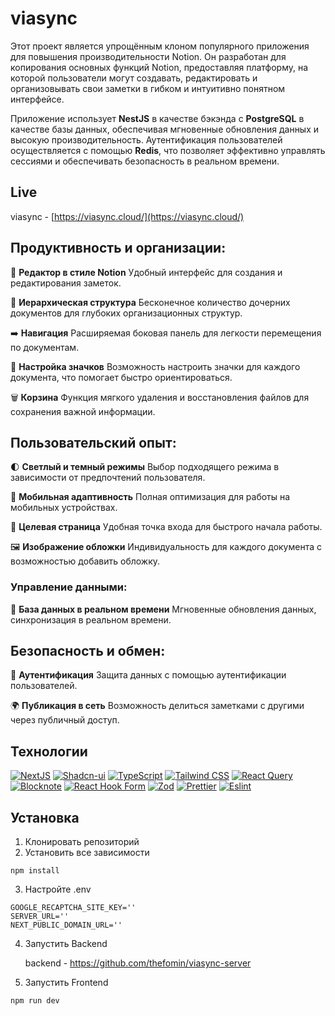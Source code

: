
# viasync

Этот проект является упрощённым клоном популярного приложения для повышения производительности Notion. Он разработан для копирования основных функций Notion, предоставляя платформу, на которой пользователи могут создавать, редактировать и организовывать свои заметки в гибком и интуитивно понятном интерфейсе.

Приложение использует **NestJS** в качестве бэкэнда с **PostgreSQL** в качестве базы данных, обеспечивая мгновенные обновления данных и высокую производительность. Аутентификация пользователей осуществляется с помощью **Redis**, что позволяет эффективно управлять сессиями и обеспечивать безопасность в реальном времени.

## Live

[](https://github.com/adityaphasu/notion-clone/tree/master?tab=readme-ov-file#live)

viasync -  [https://viasync.cloud/](https://viasync.cloud/)


## Продуктивность и организации:

📝 **Редактор в стиле Notion**
Удобный интерфейс для создания и редактирования заметок.

📂 **Иерархическая структура**
 Бесконечное количество дочерних документов для глубоких организационных структур.
 
➡️ **Навигация**
 Расширяемая боковая панель для легкости перемещения по документам.
 
🎨 **Настройка значков**
 Возможность настроить значки для каждого документа, что помогает быстро ориентироваться.
 
🗑️ **Корзина**
Функция мягкого удаления и восстановления файлов для сохранения важной информации.
    

## Пользовательский опыт:

🌓 **Светлый и темный режимы**
Выбор подходящего режима в зависимости от предпочтений пользователя.

📱 **Мобильная адаптивность**
Полная оптимизация для работы на мобильных устройствах.
    
🛬 **Целевая страница**
Удобная точка входа для быстрого начала работы.
    
🖼️ **Изображение обложки**
Индивидуальность для каждого документа с возможностью добавить обложку.
    

### Управление данными:

🔄 **База данных в реальном времени**
Мгновенные обновления данных, синхронизация в реальном времени.   

## Безопасность и обмен:
🔐 **Аутентификация**
Защита данных с помощью аутентификации пользователей.
    
🌍 **Публикация в сеть**
Возможность делиться заметками с другими через публичный доступ.

## Технологии

[![NextJS](https://img.shields.io/badge/Next-black?style=for-the-badge&logo=next.js&logoColor=white)](https://img.shields.io/badge/Next-black?style=for-the-badge&logo=next.js&logoColor=white)  [![Shadcn-ui](https://camo.githubusercontent.com/fec464f064b78abf13719d8fb0450ea14277a027e61643d7252d1ef4a4e1a72b/68747470733a2f2f696d672e736869656c64732e696f2f62616467652f73686164636e2f75692d3030303030302e7376673f7374796c653d666f722d7468652d6261646765266c6f676f3d73686164636e2f7569266c6f676f436f6c6f723d7768697465)](https://camo.githubusercontent.com/fec464f064b78abf13719d8fb0450ea14277a027e61643d7252d1ef4a4e1a72b/68747470733a2f2f696d672e736869656c64732e696f2f62616467652f73686164636e2f75692d3030303030302e7376673f7374796c653d666f722d7468652d6261646765266c6f676f3d73686164636e2f7569266c6f676f436f6c6f723d7768697465)  [![TypeScript](https://camo.githubusercontent.com/b9bf6afa596ace039372835fc02e9099e4fff26c7913e1824468fb4a4e5dd225/68747470733a2f2f696d672e736869656c64732e696f2f62616467652f547970655363726970742d3331373843362e7376673f7374796c653d666f722d7468652d6261646765266c6f676f3d54797065536372697074266c6f676f436f6c6f723d7768697465)](https://camo.githubusercontent.com/b9bf6afa596ace039372835fc02e9099e4fff26c7913e1824468fb4a4e5dd225/68747470733a2f2f696d672e736869656c64732e696f2f62616467652f547970655363726970742d3331373843362e7376673f7374796c653d666f722d7468652d6261646765266c6f676f3d54797065536372697074266c6f676f436f6c6f723d7768697465)  [![Tailwind CSS](https://camo.githubusercontent.com/fd4b3be2b6355e087f89c2fe5d2fbbc20cec84e7aec8e1d3d1599ab5c352177b/68747470733a2f2f696d672e736869656c64732e696f2f62616467652f5461696c77696e645f4353532d3338423241432e7376673f7374796c653d666f722d7468652d6261646765266c6f676f3d5461696c77696e642d435353266c6f676f436f6c6f723d7768697465)](https://img.shields.io/badge/-React%20Query-FF4154?style=for-the-badge&logo=react%20query&logoColor=white)  [![React Query](https://img.shields.io/badge/-React%20Query-FF4154?style=for-the-badge&logo=react%20query&logoColor=white)](https://camo.githubusercontent.com/ddc0e05af3d421456518a479207cdac3461923e66591db79410ab70e57dd3e4b/68747470733a2f2f696d672e736869656c64732e696f2f62616467652f4564676573746f72652d6135376666662e7376673f7374796c653d666f722d7468652d6261646765266c6f676f3d4564676573746f7265266c6f676f436f6c6f723d7768697465)  [![Blocknote](https://camo.githubusercontent.com/13d727c520835c7f573cc06cea52131e5266c8e7a5e8b090895ddbb4e062bbbe/68747470733a2f2f696d672e736869656c64732e696f2f62616467652f426c6f636b6e6f74652d6666386330302e7376673f7374796c653d666f722d7468652d6261646765266c6f676f3d426c6f636b6e6f7465266c6f676f436f6c6f723d7768697465)](https://img.shields.io/badge/React%20Hook%20Form-%23EC5990.svg?style=for-the-badge&logo=reacthookform&logoColor=white)  [![React Hook Form](https://img.shields.io/badge/React%20Hook%20Form-%23EC5990.svg?style=for-the-badge&logo=reacthookform&logoColor=white)](https://img.shields.io/badge/zod-%233068b7.svg?style=for-the-badge&logo=zod&logoColor=white)  [![Zod](https://img.shields.io/badge/zod-%233068b7.svg?style=for-the-badge&logo=zod&logoColor=white)](https://img.shields.io/badge/zod-%233068b7.svg?style=for-the-badge&logo=zod&logoColor=white) [![Prettier](https://img.shields.io/badge/prettier-%23F7B93E.svg?style=for-the-badge&logo=prettier&logoColor=black)](https://img.shields.io/badge/prettier-%23F7B93E.svg?style=for-the-badge&logo=prettier&logoColor=black) [![Eslint](https://img.shields.io/badge/ESLint-4B3263?style=for-the-badge&logo=eslint&logoColor=white)
](https://img.shields.io/badge/ESLint-4B3263?style=for-thebadge&logo=eslint&logoColor=white)

## Установка

[](https://github.com/adityaphasu/notion-clone/tree/master?tab=readme-ov-file#installation)

1.  Клонировать репозиторий
2.  Установить все зависимости

```
npm install
```

3.  Настройте .env

```
GOOGLE_RECAPTCHA_SITE_KEY=''
SERVER_URL=''
NEXT_PUBLIC_DOMAIN_URL=''
```

4.  Запустить Backend

	backend - https://github.com/thefomin/viasync-server

5.  Запустить Frontend

```
npm run dev
```

